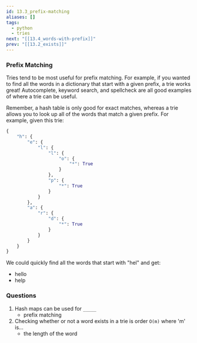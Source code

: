 ```yaml
---
id: 13.3_prefix-matching
aliases: []
tags:
  - python
  - tries
next: "[[13.4_words-with-prefix]]"
prev: "[[13.2_exists]]"
---
```

### Prefix Matching
Tries tend to be most useful for prefix matching. 
For example, if you wanted to find all the words in a dictionary that start with a given prefix, a trie works great! 
Autocomplete, keyword search, and spellcheck are all good examples of where a trie can be useful.

Remember, a hash table is only good for exact matches, whereas a trie allows you to look up all of the words that match a given prefix. For example, given this trie:

``` python
{
	"h": {
		"e": {
			"l": {
				"l": {
					"o": {
                        "*": True
                    }
				},
				"p": {
                    "*": True
                }
			}
		},
        "a": {
			"r": {
				"d": {
					"*": True
				}
			}
		}
	}
}
```

We could quickly find all the words that start with "hel" and get:
- hello
- help

### Questions
1. Hash maps can be used for `_____`
	- prefix matching
2. Checking whether or not a word exists in a trie is order `O(m)` where 'm' is...
	- the length of the word
